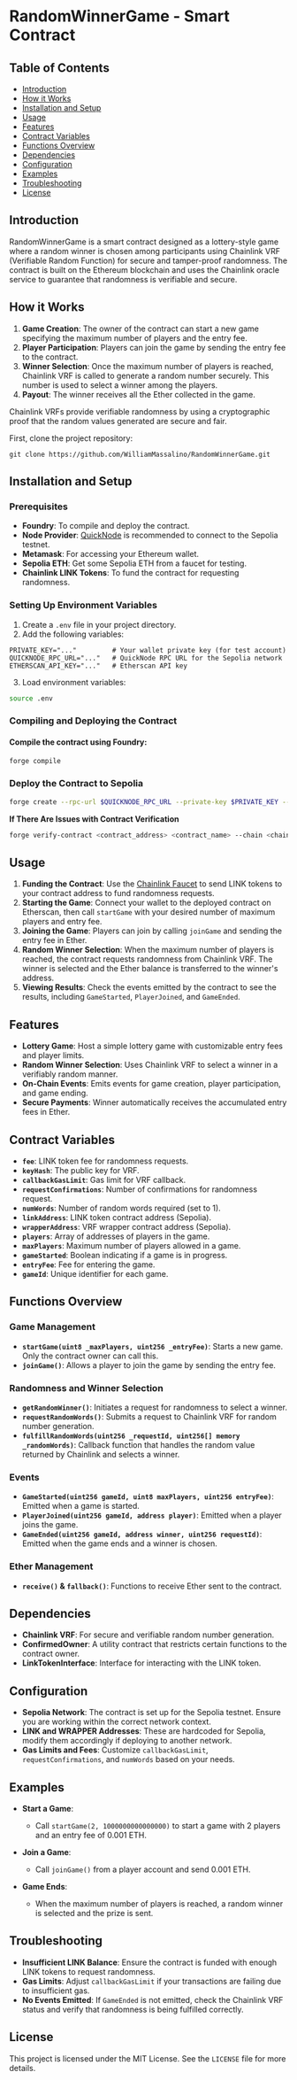 # RandomWinnerGame - Smart Contract

## Table of Contents
- [Introduction](#introduction)
- [How it Works](#how-it-works)
- [Installation and Setup](#installation-and-setup)
- [Usage](#usage)
- [Features](#features)
- [Contract Variables](#contract-variables)
- [Functions Overview](#functions-overview)
- [Dependencies](#dependencies)
- [Configuration](#configuration)
- [Examples](#examples)
- [Troubleshooting](#troubleshooting)
- [License](#license)

## Introduction

RandomWinnerGame is a smart contract designed as a lottery-style game where a random winner is chosen among participants using Chainlink VRF (Verifiable Random Function) for secure and tamper-proof randomness. The contract is built on the Ethereum blockchain and uses the Chainlink oracle service to guarantee that randomness is verifiable and secure.

## How it Works

1. **Game Creation**: The owner of the contract can start a new game specifying the maximum number of players and the entry fee.
2. **Player Participation**: Players can join the game by sending the entry fee to the contract.
3. **Winner Selection**: Once the maximum number of players is reached, Chainlink VRF is called to generate a random number securely. This number is used to select a winner among the players.
4. **Payout**: The winner receives all the Ether collected in the game.

Chainlink VRFs provide verifiable randomness by using a cryptographic proof that the random values generated are secure and fair.

First, clone the project repository:
```git
git clone https://github.com/WilliamMassalino/RandomWinnerGame.git
```

## Installation and Setup

### Prerequisites
- **Foundry**: To compile and deploy the contract.
- **Node Provider**: [QuickNode](https://www.quicknode.com/) is recommended to connect to the Sepolia testnet.
- **Metamask**: For accessing your Ethereum wallet.
- **Sepolia ETH**: Get some Sepolia ETH from a faucet for testing.
- **Chainlink LINK Tokens**: To fund the contract for requesting randomness.

### Setting Up Environment Variables
1. Create a `.env` file in your project directory.
2. Add the following variables:
```env
PRIVATE_KEY="..."         # Your wallet private key (for test account)
QUICKNODE_RPC_URL="..."   # QuickNode RPC URL for the Sepolia network
ETHERSCAN_API_KEY="..."   # Etherscan API key
```
3. Load environment variables:
```bash
source .env
```

### Compiling and Deploying the Contract

#### Compile the contract using Foundry:

```bash
forge compile
```

### Deploy the Contract to Sepolia

```bash
forge create --rpc-url $QUICKNODE_RPC_URL --private-key $PRIVATE_KEY --etherscan-api-key $ETHERSCAN_API_KEY --verify src/RandomWinnerGame.sol:RandomWinnerGame
```
**If There Are Issues with Contract Verification**
```bash
forge verify-contract <contract_address> <contract_name> --chain <chain_name> --watch
```
## Usage

1. **Funding the Contract**: Use the [Chainlink Faucet](https://faucets.chain.link/sepolia) to send LINK tokens to your contract address to fund randomness requests.
2. **Starting the Game**: Connect your wallet to the deployed contract on Etherscan, then call `startGame` with your desired number of maximum players and entry fee.
3. **Joining the Game**: Players can join by calling `joinGame` and sending the entry fee in Ether.
4. **Random Winner Selection**: When the maximum number of players is reached, the contract requests randomness from Chainlink VRF. The winner is selected and the Ether balance is transferred to the winner's address.
5. **Viewing Results**: Check the events emitted by the contract to see the results, including `GameStarted`, `PlayerJoined`, and `GameEnded`.

## Features

- **Lottery Game**: Host a simple lottery game with customizable entry fees and player limits.
- **Random Winner Selection**: Uses Chainlink VRF to select a winner in a verifiably random manner.
- **On-Chain Events**: Emits events for game creation, player participation, and game ending.
- **Secure Payments**: Winner automatically receives the accumulated entry fees in Ether.

## Contract Variables

- **`fee`**: LINK token fee for randomness requests.
- **`keyHash`**: The public key for VRF.
- **`callbackGasLimit`**: Gas limit for VRF callback.
- **`requestConfirmations`**: Number of confirmations for randomness request.
- **`numWords`**: Number of random words required (set to 1).
- **`linkAddress`**: LINK token contract address (Sepolia).
- **`wrapperAddress`**: VRF wrapper contract address (Sepolia).
- **`players`**: Array of addresses of players in the game.
- **`maxPlayers`**: Maximum number of players allowed in a game.
- **`gameStarted`**: Boolean indicating if a game is in progress.
- **`entryFee`**: Fee for entering the game.
- **`gameId`**: Unique identifier for each game.

## Functions Overview

### Game Management
- **`startGame(uint8 _maxPlayers, uint256 _entryFee)`**: Starts a new game. Only the contract owner can call this.
- **`joinGame()`**: Allows a player to join the game by sending the entry fee.

### Randomness and Winner Selection
- **`getRandomWinner()`**: Initiates a request for randomness to select a winner.
- **`requestRandomWords()`**: Submits a request to Chainlink VRF for random number generation.
- **`fulfillRandomWords(uint256 _requestId, uint256[] memory _randomWords)`**: Callback function that handles the random value returned by Chainlink and selects a winner.

### Events
- **`GameStarted(uint256 gameId, uint8 maxPlayers, uint256 entryFee)`**: Emitted when a game is started.
- **`PlayerJoined(uint256 gameId, address player)`**: Emitted when a player joins the game.
- **`GameEnded(uint256 gameId, address winner, uint256 requestId)`**: Emitted when the game ends and a winner is chosen.

### Ether Management
- **`receive()` & `fallback()`**: Functions to receive Ether sent to the contract.

## Dependencies

- **Chainlink VRF**: For secure and verifiable random number generation.
- **ConfirmedOwner**: A utility contract that restricts certain functions to the contract owner.
- **LinkTokenInterface**: Interface for interacting with the LINK token.

## Configuration

- **Sepolia Network**: The contract is set up for the Sepolia testnet. Ensure you are working within the correct network context.
- **LINK and WRAPPER Addresses**: These are hardcoded for Sepolia, modify them accordingly if deploying to another network.
- **Gas Limits and Fees**: Customize `callbackGasLimit`, `requestConfirmations`, and `numWords` based on your needs.

## Examples

- **Start a Game**:
  - Call `startGame(2, 1000000000000000)` to start a game with 2 players and an entry fee of 0.001 ETH.
  
- **Join a Game**:
  - Call `joinGame()` from a player account and send 0.001 ETH.
  
- **Game Ends**:
  - When the maximum number of players is reached, a random winner is selected and the prize is sent.

## Troubleshooting

- **Insufficient LINK Balance**: Ensure the contract is funded with enough LINK tokens to request randomness.
- **Gas Limits**: Adjust `callbackGasLimit` if your transactions are failing due to insufficient gas.
- **No Events Emitted**: If `GameEnded` is not emitted, check the Chainlink VRF status and verify that randomness is being fulfilled correctly.

## License

This project is licensed under the MIT License. See the `LICENSE` file for more details.





